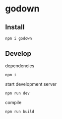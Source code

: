 # godown

## Install

```
npm i godown
```

## Develop

dependencies

```
npm i
```

start development server

```
npm run dev
```

compile

```
npm run build
```
